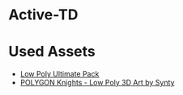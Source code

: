 # Active-TD

# Used Assets
- [Low Poly Ultimate Pack](https://assetstore.unity.com/packages/3d/props/low-poly-ultimate-pack-54733)
- [POLYGON Knights - Low Poly 3D Art by Synty](https://assetstore.unity.com/packages/3d/environments/fantasy/polygon-knights-low-poly-3d-art-by-synty-83694)
